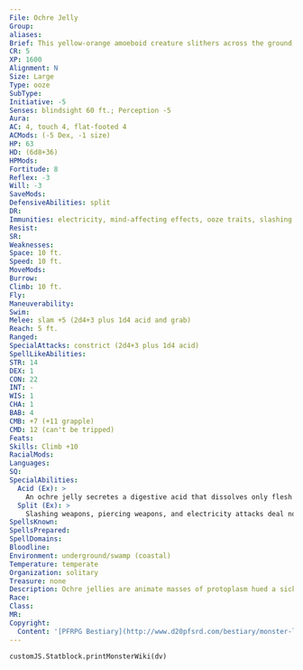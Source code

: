 ```yaml
---
File: Ochre Jelly
Group: 
aliases: 
Brief: This yellow-orange amoeboid creature slithers across the ground, pseudopods grasping ahead of its slow approach.
CR: 5
XP: 1600
Alignment: N
Size: Large
Type: ooze
SubType: 
Initiative: -5
Senses: blindsight 60 ft.; Perception -5
Aura: 
AC: 4, touch 4, flat-footed 4
ACMods: (-5 Dex, -1 size)
HP: 63
HD: (6d8+36)
HPMods: 
Fortitude: 8
Reflex: -3
Will: -3
SaveMods: 
DefensiveAbilities: split
DR: 
Immunities: electricity, mind-affecting effects, ooze traits, slashing and piercing damage
Resist: 
SR: 
Weaknesses: 
Space: 10 ft.
Speed: 10 ft.
MoveMods: 
Burrow: 
Climb: 10 ft.
Fly: 
Maneuverability: 
Swim: 
Melee: slam +5 (2d4+3 plus 1d4 acid and grab)
Reach: 5 ft.
Ranged: 
SpecialAttacks: constrict (2d4+3 plus 1d4 acid)
SpellLikeAbilities: 
STR: 14
DEX: 1
CON: 22
INT: -
WIS: 1
CHA: 1
BAB: 4
CMB: +7 (+11 grapple)
CMD: 12 (can't be tripped)
Feats: 
Skills: Climb +10
RacialMods: 
Languages: 
SQ: 
SpecialAbilities:
  Acid (Ex): >
    An ochre jelly secretes a digestive acid that dissolves only flesh (not bone) when it strikes a foe-creatures not made of flesh (including most constructs and oozes, skeletal undead, plants, and incorporeal creatures) are immune to the ochre jelly's acid damage.
  Split (Ex): >
    Slashing weapons, piercing weapons, and electricity attacks deal no damage to an ochre jelly. Instead the creature splits into two identical jellies, each with half of the original creature's current hit point total, rounded down.  A jelly with 10 hit points or less cannot be further split and dies if reduced to 0 hit points.
SpellsKnown: 
SpellsPrepared: 
SpellDomains: 
Bloodline: 
Environment: underground/swamp (coastal)
Temperature: temperate
Organization: solitary
Treasure: none
Description: Ochre jellies are animate masses of protoplasm hued a sickly combination of yellow, orange, and brown. At rest, their flat, pulsing bodies stand roughly 6 inches tall and can stretch out to a wide diameter- in motion, they often ball up into quivering spherical shapes and almost seem to roll as they move. Their malleable bodies allow them to seep through cracks and holes far smaller than the space they fill.  Creatures dwelling below ground often attempt to seal up any such cracks to fortify their lairs against ochre jellies.  An ochre jelly's highly specialized acid only dissolves flesh. This discovery has led many poisoners and hack alchemists to search out specimens for their tinkering.  Some specialized weapons have resulted from these experiments that target the living body in wicked ways.  Rumors of a slow-release poison that breaks down the cellular walls in living creatures surfaced a few years ago, but its creator guards the secret with his life.  Notes in a long-forgotten tome mention a burial practice used in faraway places that resembles cremation.  Instead of burning the corpse to ashes, the practitioners seal the body into a stone sarcophagus with an ochre jelly so it can dissolve the body. Afterward, the morticians place the ochre jelly into a large canopic jar, complete with a bronze plaque naming the deceased. This practice protects items entombed with the body (which is quickly reduced to nothing but a polished skeleton), and the creature's essence, it is believed, still rides along with the living jelly.  Ochre jellies stand about 6 inches tall, spread out to a little over 10 feet in diameter, and weigh upward of 2,600 pounds. When in combat, they tend to pile up upon themselves and exude long, dripping pseudopods to slam and grapple anything that moves.  Although the typical ochre jelly has stats as presented here, in the deepest reaches of the underground world these mindless predators can grow to enormous sizes.  Perhaps more disturbing, though, are rumors of ochre jellies that have developed additional methods of capturing prey. Adventurers speak of jellies capable of poisoning foes with a touch or exuding clouds of noxious gas that burns the eyes and throat, leaving those who draw too near helpless as the immense protoplasmic beast slithers over their bodies and begins to feed.
Race: 
Class: 
MR: 
Copyright:
  Content: '[PFRPG Bestiary](http://www.d20pfsrd.com/bestiary/monster-listings/oozes/ochre-jelly)'
---
```

```dataviewjs
customJS.Statblock.printMonsterWiki(dv)
```
